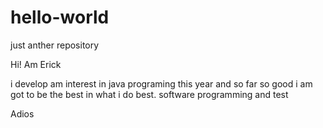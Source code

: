 # hello-world
just anther repository

Hi! Am Erick

i develop am interest in java programing this year and so far so good
i am got to be the best in what i do best. software programming and test

Adios
